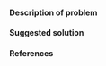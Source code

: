 #### Description of problem
<!-- Please use table names, field names, and field values (e.g. GlaThiDa_ID) as needed to locate the problem. -->

#### Suggested solution

#### References

